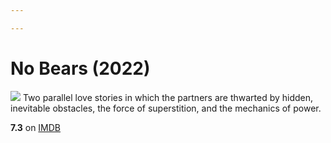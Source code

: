 ```yaml
---

---
```


# No Bears (2022)
![](https://m.media-amazon.com/images/M/MV5BYmY5MWM4OWItZDRhNy00NmFjLWFkNGQtMjQyMmU4YzkwNDIxXkEyXkFqcGdeQXVyNjQyMTI3MTM@._V1_SX300.jpg)
Two parallel love stories in which the partners are thwarted by hidden, inevitable obstacles, the force of superstition, and the mechanics of power.

**7.3** on [IMDB](https://www.imdb.com/title/tt20205236)

